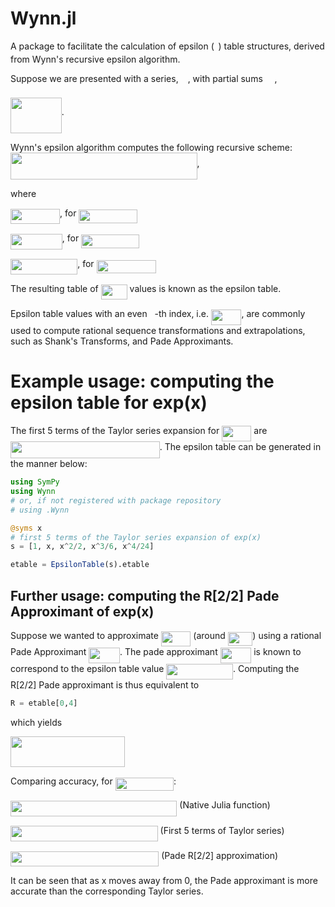 # Wynn.jl
A package to facilitate the calculation of epsilon (<img src="/tex/7ccca27b5ccc533a2dd72dc6fa28ed84.svg?invert_in_darkmode&sanitize=true" align=middle width=6.672392099999992pt height=14.15524440000002pt/>) table structures, derived from Wynn's recursive epsilon algorithm.

Suppose we are presented with a series, <img src="/tex/e257acd1ccbe7fcb654708f1a866bfe9.svg?invert_in_darkmode&sanitize=true" align=middle width=11.027402099999989pt height=22.465723500000017pt/>, with partial sums <img src="/tex/d28140eda2d12e24b434e011b930fa23.svg?invert_in_darkmode&sanitize=true" align=middle width=14.730823799999989pt height=22.465723500000017pt/>, 

<img src="/tex/305b00052b0f637b1f6b9cbbc20b6bd4.svg?invert_in_darkmode&sanitize=true" align=middle width=81.79511999999998pt height=56.32434059999998pt/>.


Wynn's epsilon algorithm computes the following recursive scheme:
<img src="/tex/b4e0ec3b26fc563e0ed93910d7e0c216.svg?invert_in_darkmode&sanitize=true" align=middle width=298.57868204999994pt height=43.42856099999997pt/>,

where

<img src="/tex/207a4d937a3c920d74c18cb14811970c.svg?invert_in_darkmode&sanitize=true" align=middle width=79.03346054999999pt height=24.65753399999998pt/>, for <img src="/tex/cb64b662810fa2e879c6c890c2c20026.svg?invert_in_darkmode&sanitize=true" align=middle width=93.33412439999998pt height=21.68300969999999pt/>

<img src="/tex/efb514c886a1edd953f62e3c64752b1d.svg?invert_in_darkmode&sanitize=true" align=middle width=82.79584334999998pt height=24.65753399999998pt/>, for <img src="/tex/cb64b662810fa2e879c6c890c2c20026.svg?invert_in_darkmode&sanitize=true" align=middle width=93.33412439999998pt height=21.68300969999999pt/>

<img src="/tex/0f1e19b8023600ed9036bd1af5957893.svg?invert_in_darkmode&sanitize=true" align=middle width=107.1804756pt height=24.65753399999998pt/>, for <img src="/tex/bfd898f3193f13c76d64173d28ac7a86.svg?invert_in_darkmode&sanitize=true" align=middle width=95.38131569999997pt height=21.68300969999999pt/>


The resulting table of <img src="/tex/e0bccba5f61931c93bf2b42a9648d584.svg?invert_in_darkmode&sanitize=true" align=middle width=41.936949449999986pt height=24.65753399999998pt/> values is known as the epsilon table.

Epsilon table values with an even <img src="/tex/36b5afebdba34564d884d347484ac0c7.svg?invert_in_darkmode&sanitize=true" align=middle width=7.710416999999989pt height=21.68300969999999pt/>-th index, i.e. <img src="/tex/89db79db8572b902d7f043db0510df7b.svg?invert_in_darkmode&sanitize=true" align=middle width=48.48949214999999pt height=24.65753399999998pt/>, are commonly used to compute rational sequence transformations and extrapolations, such as Shank's Transforms, and Pade Approximants.


# Example usage: computing the epsilon table for exp(x)
The first 5 terms of the Taylor series expansion for <img src="/tex/559b96359a4653a6c35dbf27c11f68d2.svg?invert_in_darkmode&sanitize=true" align=middle width=47.29464134999999pt height=24.65753399999998pt/> are <img src="/tex/92005f24ef508aa30b5e01a346f9154d.svg?invert_in_darkmode&sanitize=true" align=middle width=238.76678429999996pt height=26.76175259999998pt/>. The epsilon table can be generated in the manner below:

```julia
using SymPy
using Wynn
# or, if not registered with package repository
# using .Wynn

@syms x
# first 5 terms of the Taylor series expansion of exp(x)
s = [1, x, x^2/2, x^3/6, x^4/24]

etable = EpsilonTable(s).etable
```
## Further usage: computing the R[2/2] Pade Approximant of exp(x)
Suppose we wanted to approximate <img src="/tex/a0778bdbc13bc2aad11315b4a51d2516.svg?invert_in_darkmode&sanitize=true" align=middle width=47.500114199999985pt height=24.65753399999998pt/> (around <img src="/tex/8436d02a042a1eec745015a5801fc1a0.svg?invert_in_darkmode&sanitize=true" align=middle width=39.53182859999999pt height=21.18721440000001pt/>) using a rational Pade Approximant <img src="/tex/8a9e0cd4c218dbb2d9e4be213d6f108e.svg?invert_in_darkmode&sanitize=true" align=middle width=49.62157199999999pt height=24.65753399999998pt/>. The pade approximant <img src="/tex/8a9e0cd4c218dbb2d9e4be213d6f108e.svg?invert_in_darkmode&sanitize=true" align=middle width=49.62157199999999pt height=24.65753399999998pt/> is known to correspond to the epsilon table value <img src="/tex/0bd4baf96622bc8dbc8d32d4a6932886.svg?invert_in_darkmode&sanitize=true" align=middle width=106.49968725pt height=24.65753399999998pt/>. Computing the R[2/2] Pade approximant is thus equivalent to
```julia
R = etable[0,4]
```
which yields

<img src="/tex/ed18bf83d30c6c5a437c246a3a87a143.svg?invert_in_darkmode&sanitize=true" align=middle width=183.47364255pt height=49.00309590000003pt/>

Comparing accuracy, for <img src="/tex/08860a680b937b36c1e93e76e02a12a5.svg?invert_in_darkmode&sanitize=true" align=middle width=93.41330789999998pt height=21.18721440000001pt/>:

<img src="/tex/d2fbc056b13622350cd02c9958eac4e3.svg?invert_in_darkmode&sanitize=true" align=middle width=266.4162303pt height=24.65753399999998pt/> (Native Julia function)

<img src="/tex/ffbe5255c402d4032989ea578e77b551.svg?invert_in_darkmode&sanitize=true" align=middle width=235.68550169999997pt height=24.65753399999998pt/> (First 5 terms of Taylor series)

<img src="/tex/23126be79b457960734f76f82108e7b0.svg?invert_in_darkmode&sanitize=true" align=middle width=237.26658945pt height=24.65753399999998pt/> (Pade R[2/2] approximation)

It can be seen that as x moves away from 0, the Pade approximant is more accurate than the corresponding Taylor series.

